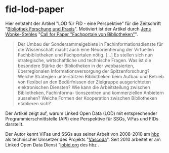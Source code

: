 fid-lod-paper
=============

Hier entsteht der Artikel "LOD für FID - eine Perspektive" für die Zeitschrift "[Bibliothek Forschung und Praxis](http://ld.zdb-services.de/resource/2027357-5)". Motiviert ist der Artikel durch [Jens Wonke-Stehles](mailto:jens.wonke-stehle@sub.uni-hamburg.de) "[Call for Paper "Fachportale von Bibliotheken"](http://blogs.sub.uni-hamburg.de/webis/2013/03/25/cfp-fachportale-von-bibliotheken-bibliothek-forschung-und-praxis/)".

>Der Umbau der Sondersammelgebiete in Fachinformationsdienste für die Wissenschaft
>macht auch eine Neuorientierung der Virtuellen Fachbibliotheken und Fachportalen nötig.
>[...] Es stellen sich nun strategische, wirtschaftliche und technische Fragen.
>Was ist die besondere Stärke der Bibliotheken in der webbasierten, überregionalen
>Informationsversorgung der Spitzenforschung? Welche Strategien unterstützen Bibliotheken
>beim Aufbau und Betrieb von flexibel an den Bedürfnissen der Zielgruppe ausgerichteten
>elektronischen Diensten? Wie kann die Arbeitsteilung zwischen Bibliotheken, Fachinforma-
>tionszentren und kommerziellen Anbietern aussehen? Welche Formen der Kooperation zwischen
>Bibliotheken etablieren sich?

Der Artikel zeigt auf, warum Linked Open Data (LOD) mit entsprechender Programmierschnittstelle (API) eine Perspektive für SSGs, ViFas und FIDs darstellt. 

Der Autor kennt ViFas und SSGs aus seiner Arbeit von 2008-2010 am [hbz](http://www.hbz-nrw.de/) als technischer Umsetzer des Projekts "[Vascoda](http://de.wikipedia.org/wiki/Vascoda)". Seit 2010 arbeitet er am Linked Open Data Dienst "[lobid.org](http://lobid.org) des hbz .
